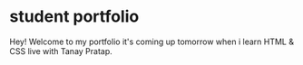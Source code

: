 # student portfolio

Hey! Welcome to my portfolio it's coming up tomorrow when i learn HTML & CSS live with Tanay Pratap.
